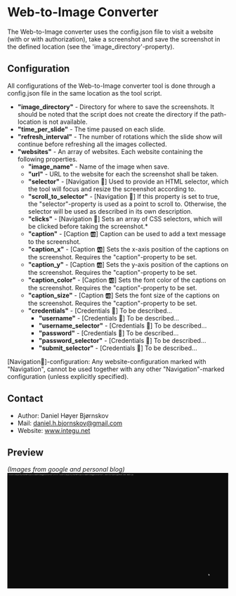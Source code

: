 # Web-to-Image Converter #
The Web-to-Image converter uses the config.json file to visit a website (with or with authorization), take a screenshot and save the screenshot in the defined location (see the 'image_directory'-property).

## Configuration ##

All configurations of the Web-to-Image converter tool is done through a config.json file in the same location as the tool script.
* **"image_directory"** - Directory for where to save the screenshots. It should be noted that the script does not create the directory if the path-location is not available.
* **"time_per_slide"** - The time paused on each slide.
* **"refresh_interval"** - The number of rotations which the slide show will continue before refreshing all the images collected.
* **"websites"** - An array of websites. Each website containing the following properties.
  * **"image_name"** - Name of the image when save.
  * **"url"** - URL to the website for each the screenshot shall be taken.
  * **"selector"** - [Navigation 🔄] Used to provide an HTML selector, which the tool will focus and resize the screenshot according to.
  * **"scroll_to_selector"** - [Navigation 🔄] If this property is set to true, the "selector"-property is used as a point to scroll to. Otherwise, the selector will be used as described in its own description.
  * **"clicks"** - [Navigation 🔄] Sets an array of CSS selectors, which will be clicked before taking the screenshot.*
  * **"caption"** - [Caption 🆎] Caption can be used to add a text message to the screenshot.
  * **"caption_x"** - [Caption 🆎] Sets the x-axis position of the captions on the screenshot. Requires the "caption"-property to be set.
  * **"caption_y"** - [Caption 🆎] Sets the y-axis position of the captions on the screenshot. Requires the "caption"-property to be set.
  * **"caption_color"** - [Caption 🆎] Sets the font color of the captions on the screenshot. Requires the "caption"-property to be set.
  * **"caption_size"** - [Caption 🆎] Sets the font size of the captions on the screenshot. Requires the "caption"-property to be set.
  * **"credentials"** - [Credentials 🔐] To be described...
    * **"username"** - [Credentials 🔐] To be described...
    * **"username_selector"** - [Credentials 🔐] To be described...
    * **"password"** - [Credentials 🔐] To be described...
    * **"password_selector"** - [Credentials 🔐] To be described...
    * **"submit_selector"** - [Credentials 🔐] To be described...

[Navigation🔄]-configuration: Any website-configuration marked with "Navigation", cannot be used together with any other "Navigation"-marked configuration (unless explicitly specified).
## Contact ##
* Author: Daniel Høyer Bjørnskov
* Mail: daniel.h.bjornskov@gmail.com
* Website: www.integu.net

## Preview ##
*(Images from google and personal blog)*
![](https://github.com/DanielHJacobsen/WebToImageConverter/blob/master/resources/Preview.gif)